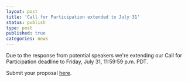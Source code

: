 ```yaml
---
layout: post
title: 'Call for Participation extended to July 31'
status: publish
type: post
published: true
categories: news
---
```


Due to the response from potential speakers we're extending our Call for
Participation deadline to Friday, July 31, 11:59:59 p.m. PDT.

Submit your proposal [here](http://osem.seagl.org/).
